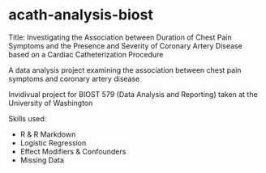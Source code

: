 # acath-analysis-biost

Title: Investigating the Association between Duration of Chest Pain Symptoms and the Presence and Severity of Coronary Artery Disease based on a Cardiac Catheterization Procedure

A data analysis project examining the association between chest pain symptoms and coronary artery disease

Invidivual project for BIOST 579 (Data Analysis and Reporting) taken at the University of Washington

Skills used:
* R & R Markdown
* Logistic Regression
* Effect Modifiers & Confounders
* Missing Data

